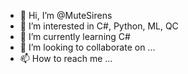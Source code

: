 - 👋 Hi, I’m @MuteSirens
- 👀 I’m interested in C#, Python, ML, QC
- 🌱 I’m currently learning C#
- 💞️ I’m looking to collaborate on ...
- 📫 How to reach me ...

<!---
MuteSirens/MuteSirens is a ✨ special ✨ repository because its `README.md` (this file) appears on your GitHub profile.
You can click the Preview link to take a look at your changes.
--->
